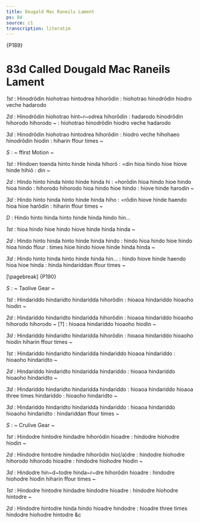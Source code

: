```yaml
---
title: Dougald Mac Raneils Lament
ps: 84
source: c1
transcription: literatim
---
```


{P189}

# 83d Called Dougald Mac Raneils Lament

_1st_
: Hinodrõdin hiohotrao hintodrea hihorõdin
: hiohotrao hinodrõdin hiodro veche hadarodo

_2d_
: Hinodrõdin hiohotrao hint~r~odrea hihorõdin
: hadarodo hinodrõdin hihorodo hihorodo \~
: hiohotrao hinodrõdin hiodro veche hadarodo

_3d_
: Hinodrõdin hiohotrao hintodrea hihorõdin
: hiodro veche hihohaeo hinodrõdin hiodin
: hiharin ffour times \~

_S_
: \~ ffirst Motion \~

_1st_
: Hindoen toenda hinto hinde hinda hihorõ
: =din hioa hindo hioe hiove hinde hihiõ
: din \~

_2d_
: Hindo hinto hinda hinto hinde hinda hi
: =horõdin hioa hindo hioe hindo hioa hindo
: hihorodo hihorodo hioa hindo hioe hindo
: hiove hinde harodin \~

_3d_
: Hindo hinto hinda hinto hinde hinda hiho
: =rõdin hiove hinde haendo hioa hioe harõdin
: hiharin ffour times \~

_D_
: Hindo hinto hinda hinto hinde hinda hindo hin\...

_1st_
: hioa hindo hioe hindo hiove hinde hinda hinda \~

_2d_
: Hindo hinto hinda hinto hinde hinda hindo
: hindo hioa hindo hioe hindo hioa hindo ffour
: times hioe hindo hiove hinde hinda hinda \~

_3d_
: Hindo hinto hinda hinto hinde hinda hin\...
: hindo hiove hinde haendo hioa hioe hinda
: hinda hindariddan ffour times \~

[\pagebreak]
{P190}

_S_
: \~ Taolive Gear \~

_1st_
: Hindariddo hindaridto hindaridda hihorõdin
: hioaoa hindariddo hioaoho hiodin \~

_2d_
: Hindariddo hindaridto hindaridda hihorõdin
: hioaoa hindariddo hioaoho hihorodo hihorodo \~ \[?\]
: hioaoa hindariddo hioaoho hiodin \~

_3d_
: Hindariddo hindaridto hindaridda hihorõdin
: hioaoa hindariddo hioaoho hiodin hiharin ffour times \~

_1st_
: Hindariddo hindaridto hindaridda hindariddo hioaoa hindariddo
: hioaoho hindaridto \~

_2d_
: Hindariddo hindaridto hindaridda hindariddo
: hioaoa hindariddo hioaoho hindaridto \~

_3d_
: Hindariddo hindaridto hindaridda hindariddo
: hioaoa hindariddo hioaoa three times hindariddo
: hioaoho hindaridto \~

_3d_
: Hindariddo hindaridto hindaridda hindariddo
: hioaoa hindariddo hioaoho hindaridto
: hindariddan ffour times \~

_S_
: \~ Crulive Gear \~

_1st_
: Hindodre hintodre hindadre hihorõdin hioadre
: hindodre hiohodre hiodin \~

_2d_
: Hindodre hintodre hindadre hihorõdin hio(/a)dre
: hindodre hiohodre hihorodo hihorodo hioadre
: hindodre hiohodre hiodin \~

_3d_
: Hindodre hin~d~todre hinda~r~dre hihorõdin hioadre
: hindodre hiohodre hiodin hiharin ffour times \~

_1st_
: Hindodre hintodre hindadre hindodre hioadre
: hindodre hiohodre hintodre \~

_2d_
: Hindodre hintodre hinda hindo hioadre hindodre
: hioadre three times hindodre hiohodre hintodre &c

